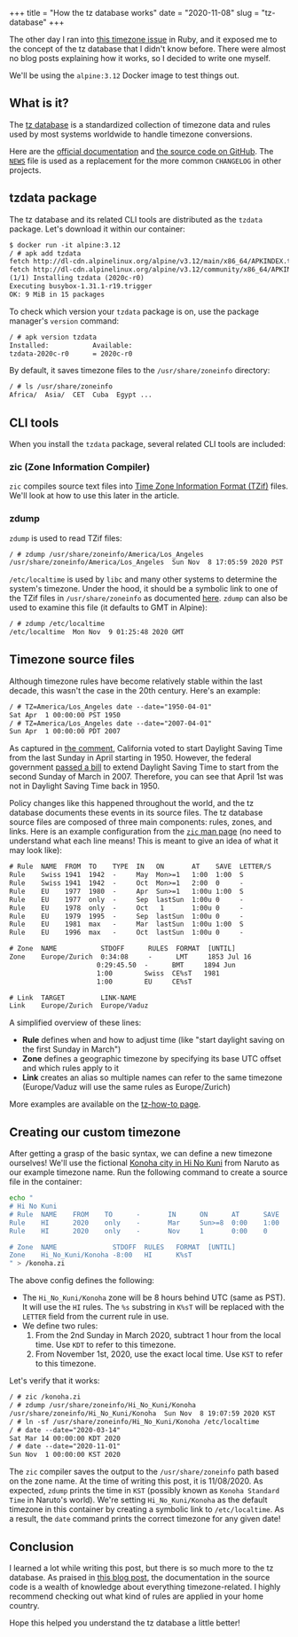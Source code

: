 +++
title = "How the tz database works"
date = "2020-11-08"
slug = "tz-database"
+++

The other day I ran into [this timezone issue](https://github.com/tzinfo/tzinfo/issues/120) in Ruby, and it exposed me to the concept of the tz database that I didn't know before. There were almost no blog posts explaining how it works, so I decided to write one myself.

We'll be using the `alpine:3.12` Docker image to test things out.

## What is it?

The [tz database](https://en.wikipedia.org/wiki/Tz_database) is a standardized collection of timezone data and rules used by most systems worldwide to handle timezone conversions.

Here are the [official documentation](https://data.iana.org/time-zones/tz-link.html) and [the source code on GitHub](https://github.com/eggert/tz). The [`NEWS`](https://github.com/eggert/tz/blob/master/NEWS) file is used as a replacement for the more common `CHANGELOG` in other projects.

## tzdata package

The tz database and its related CLI tools are distributed as the `tzdata` package. Let's download it within our container:

```txt
$ docker run -it alpine:3.12
/ # apk add tzdata
fetch http://dl-cdn.alpinelinux.org/alpine/v3.12/main/x86_64/APKINDEX.tar.gz
fetch http://dl-cdn.alpinelinux.org/alpine/v3.12/community/x86_64/APKINDEX.tar.gz
(1/1) Installing tzdata (2020c-r0)
Executing busybox-1.31.1-r19.trigger
OK: 9 MiB in 15 packages
```

To check which version your `tzdata` package is on, use the package manager's `version` command:

```txt
/ # apk version tzdata
Installed:           Available:
tzdata-2020c-r0      = 2020c-r0
```

By default, it saves timezone files to the `/usr/share/zoneinfo` directory:

```txt
/ # ls /usr/share/zoneinfo
Africa/  Asia/  CET  Cuba  Egypt ...
```

## CLI tools

When you install the `tzdata` package, several related CLI tools are included:

### zic (Zone Information Compiler)

`zic` compiles source text files into [Time Zone Information Format (TZif)](https://man7.org/linux/man-pages/man5/tzfile.5.html) files. We'll look at how to use this later in the article.

### zdump

`zdump` is used to read TZif files:

```txt
/ # zdump /usr/share/zoneinfo/America/Los_Angeles
/usr/share/zoneinfo/America/Los_Angeles  Sun Nov  8 17:05:59 2020 PST
```

`/etc/localtime` is used by `libc` and many other systems to determine the system's timezone. Under the hood, it should be a symbolic link to one of the TZif files in `/usr/share/zoneinfo` as documented [here](https://www.freedesktop.org/software/systemd/man/localtime.html). `zdump` can also be used to examine this file (it defaults to GMT in Alpine):

```txt
/ # zdump /etc/localtime
/etc/localtime  Mon Nov  9 01:25:48 2020 GMT
```

## Timezone source files

Although timezone rules have become relatively stable within the last decade, this wasn't the case in the 20th century. Here's an example:

```txt
/ # TZ=America/Los_Angeles date --date="1950-04-01"
Sat Apr  1 00:00:00 PST 1950
/ # TZ=America/Los_Angeles date --date="2007-04-01"
Sun Apr  1 00:00:00 PDT 2007
```

As captured in [the comment](https://github.com/eggert/tz/blob/beba17f43925823308c6f7f0d5ca9b52d00d351f/northamerica#L525), California voted to start Daylight Saving Time from the last Sunday in April starting in 1950. However, the federal government [passed a bill](https://en.wikipedia.org/wiki/Daylight_saving_time_in_the_United_States#2005%E2%80%932009:_Second_extension) to extend Daylight Saving Time to start from the second Sunday of March in 2007. Therefore, you can see that April 1st was not in Daylight Saving Time back in 1950.

Policy changes like this happened throughout the world, and the tz database documents these events in its source files. The tz database source files are composed of three main components: rules, zones, and links. Here is an example configuration from the [`zic` man page](https://man7.org/linux/man-pages/man8/zic.8.html) (no need to understand what each line means! This is meant to give an idea of what it may look like):

```txt
# Rule  NAME  FROM  TO    TYPE  IN   ON       AT    SAVE  LETTER/S
Rule    Swiss 1941  1942  -     May  Mon>=1   1:00  1:00  S
Rule    Swiss 1941  1942  -     Oct  Mon>=1   2:00  0     -
Rule    EU    1977  1980  -     Apr  Sun>=1   1:00u 1:00  S
Rule    EU    1977  only  -     Sep  lastSun  1:00u 0     -
Rule    EU    1978  only  -     Oct   1       1:00u 0     -
Rule    EU    1979  1995  -     Sep  lastSun  1:00u 0     -
Rule    EU    1981  max   -     Mar  lastSun  1:00u 1:00  S
Rule    EU    1996  max   -     Oct  lastSun  1:00u 0     -

# Zone  NAME           STDOFF      RULES  FORMAT  [UNTIL]
Zone    Europe/Zurich  0:34:08     -      LMT     1853 Jul 16
                      0:29:45.50  -      BMT     1894 Jun
                      1:00        Swiss  CE%sT   1981
                      1:00        EU     CE%sT

# Link  TARGET         LINK-NAME
Link    Europe/Zurich  Europe/Vaduz
```

A simplified overview of these lines:
- **Rule** defines when and how to adjust time (like "start daylight saving on the first Sunday in March")
- **Zone** defines a geographic timezone by specifying its base UTC offset and which rules apply to it
- **Link** creates an alias so multiple names can refer to the same timezone (Europe/Vaduz will use the same rules as Europe/Zurich)

More examples are available on the [tz-how-to page](https://data.iana.org/time-zones/tz-how-to.html).

## Creating our custom timezone

After getting a grasp of the basic syntax, we can define a new timezone ourselves! We'll use the fictional [Konoha city in Hi No Kuni](https://naruto.fandom.com/wiki/Land_of_Fire) from Naruto as our example timezone name. Run the following command to create a source file in the container:

```sh
echo "
# Hi No Kuni
# Rule  NAME    FROM    TO      -       IN      ON      AT      SAVE    LETTER/S
Rule    HI      2020    only    -       Mar     Sun>=8  0:00    1:00    D
Rule    HI      2020    only    -       Nov     1       0:00    0       S

# Zone  NAME              STDOFF  RULES   FORMAT  [UNTIL]
Zone    Hi_No_Kuni/Konoha -8:00   HI      K%sT
" > /konoha.zi
```

The above config defines the following:
- The `Hi_No_Kuni/Konoha` zone will be 8 hours behind UTC (same as PST). It will use the `HI` rules. The `%s` substring in `K%sT` will be replaced with the `LETTER` field from the current rule in use.
- We define two rules:
  1. From the 2nd Sunday in March 2020, subtract 1 hour from the local time. Use `KDT` to refer to this timezone.
  2. From November 1st, 2020, use the exact local time. Use `KST` to refer to this timezone.

Let's verify that it works:

```txt
/ # zic /konoha.zi
/ # zdump /usr/share/zoneinfo/Hi_No_Kuni/Konoha
/usr/share/zoneinfo/Hi_No_Kuni/Konoha  Sun Nov  8 19:07:59 2020 KST
/ # ln -sf /usr/share/zoneinfo/Hi_No_Kuni/Konoha /etc/localtime
/ # date --date="2020-03-14"
Sat Mar 14 00:00:00 KDT 2020
/ # date --date="2020-11-01"
Sun Nov  1 00:00:00 KST 2020
```

The `zic` compiler saves the output to the `/usr/share/zoneinfo` path based on the zone name. At the time of writing this post, it is 11/08/2020. As expected, `zdump` prints the time in `KST` (possibly known as `Konoha Standard Time` in Naruto's world). We're setting `Hi_No_Kuni/Konoha` as the default timezone in this container by creating a symbolic link to `/etc/localtime`. As a result, the `date` command prints the correct timezone for any given date!

## Conclusion

I learned a lot while writing this post, but there is so much more to the tz database. As praised in [this blog post](https://blog.jonudell.net/2009/10/23/a-literary-appreciation-of-the-olsonzoneinfotz-database/), the documentation in the source code is a wealth of knowledge about everything timezone-related. I highly recommend checking out what kind of rules are applied in your home country.

Hope this helped you understand the tz database a little better!

